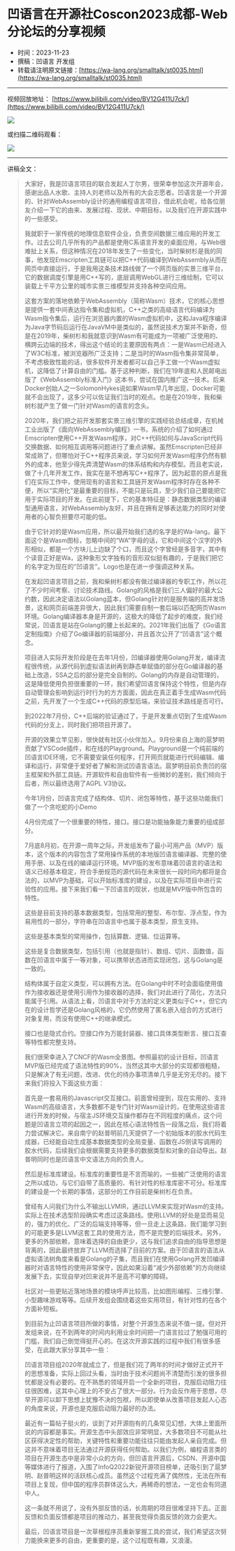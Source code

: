 # 凹语言在开源社Coscon2023成都-Web分论坛的分享视频

- 时间：2023-11-23
- 撰稿：凹语言 开发组
- 转载请注明原文链接：[https://wa-lang.org/smalltalk/st0035.html](https://wa-lang.org/smalltalk/st0035.html)

---

视频回放地址：
[https://www.bilibili.com/video/BV12G411U7ck/](https://www.bilibili.com/video/BV12G411U7ck/)

[![](/st0035-01.jpg)](https://www.bilibili.com/video/BV12G411U7ck/)

或扫描二维码观看：

![](/st0035-02.png)

---

讲稿全文：

> 大家好，我是凹语言项目的联合发起人丁尔男，很荣幸参加这次开源年会，感谢出品人水歌、主持人刘老师以及所有的大会志愿者。凹语言是一个开源的、针对WebAssembly设计的通用编程语言项目，借此机会呢，给各位朋友介绍一下它的由来、发展过程、现状、中期目标，以及我们在开源实践中的一些感受。
> 
> 我就职于一家传统的地理信息软件企业，负责空间数据三维应用的开发工作。过去公司几乎所有的产品都是使用C系语言开发的桌面应用，与Web很难扯上关系，但这种情况在2018年发生了一些变化，当时柴树杉是我的同事，他发现Emscripten工具链可以把C++代码编译到WebAssembly从而在网页中直接运行，于是我用这条技术路线做了一个网页版的实景三维平台，它的数据调度引擎是用C++写的，底层调用WebGL进行三维绘制，它可以装载上千平方公里的城市实景三维模型并支持各种空间应用。
> 
> 这套方案的落地依赖于WebAssembly（简称Wasm）技术，它的核心思想是提供一套中间表达指令集和虚拟机，C++之类的高级语言代码编译为Wasm指令集后，运行在浏览器内置的Wasm虚拟机中，这和Java程序编译为Java字节码后运行在JavaVM中是类似的，虽然说技术方案并不新奇，但是在2019年，柴树杉和我就意识到Wasm有可能成为一项被广泛使用的、横跨云边端的技术，得出这个结论的主要原因有两点：一是Wasm已经进入了W3C标准，被浏览器所广泛支持；二是当时的Wasm指令集非常简单，不考虑极致性能的话，很多软件开发者都可以自己手工做一个Wasm虚拟机，这降低了计算自由的门槛。基于这种判断，我们在19年底和人民邮电出版了《WebAssembly标准入门》这本书，尝试在国内推广这一技术。后来Docker创始人之一SolomonHykes说如果Wasm早几年出现，Docker可能就不会出现了，这多少可以佐证我们当时的观点。也是在2019年，我和柴树杉就产生了做一门针对Wasm的语言的念头。
> 
> 2020年，我们把之前开发那套实景三维引擎的实践经验总结成章，在机械工业出版了《面向WebAssembly编程》一书，系统的介绍了如何通过Emscripten使用C++开发Wasm程序，对C++代码如何与JavaScript代码交换数据、如何相互调用等问题进行了重点讲解。虽然Emscripten已经非常成熟了，但哪怕对于C++程序员来说，学习如何开发Wasm程序仍然有额外的成本，他至少得先弄清楚Wasm的体系结构和内存模型。而且老实说，做了十几年开发工作，我实在是不想再写C++程序了。因为起意的原点是我们在实际工作中，使用现有的语言和工具链开发Wasm程序时存在各种不便，所以“实用化”是最重要的目标，不能只是玩具，至少我们自己要能把它用于实际项目的开发。在此前提下，它的基本特征是：静态数据类型的编译型通用语言，对WebAssembly友好，并且在拥有足够表达能力的同时对使用者的心智负担要尽可能的低。
> 
> 由于它针对的是Wasm应用，所以最开始我们选的名字是的Wa-lang。最下面这个是Wasm图标，忽略中间的“WA”字母的话，它和中间这个汉字的外形相似，都是一个方块儿上边缺了个口，而且这个字曾经是多音字，其中有个读音正好是Wa，这种象形文字独有的音形双似挺有趣的，于是我们把它的名字定为现在的“凹语言”。Logo也是在进一步强调这种关系。
> 
> 在发起凹语言项目之前，我和柴树杉都没有做过编译器的专职工作，所以花了不少时间考察、讨论技术路线。Golang的风格是我们三人偏好的最大公约数，因此决定语法以Golang蓝本，但Golang针对的是服务端的高并发场景，这和网页前端差异很大，因此我们需要自制一套后端以匹配网页Wasm环境。Golang编译器本身是开源的，这极大的降低了起步的难度，我们经常说，凹语言是站在Golang的腰上长起来的。2021年我们出版了《Go语言定制指南》介绍了Go编译器的前端部分，并且首次公开了“凹语言”这个概念。
> 
> 项目进入实际开发阶段是在去年1月份，凹编译器使用Golang开发，编译流程很传统，从源代码到虚拟语法树再到静态单赋值的部分在Go编译器的基础上改造，SSA之后的部分是完全自制的。Golang的内存是自动管理的，这是降低使用负担很重要的一环，我们希望凹语言保持这个特性，但是内存自动管理会影响到运行时行为的方方面面，因此在真正着手生成Wasm代码之前，先开发了一个生成C++代码的原型后端，来验证技术路线是否可行。
> 
> 到2022年7月份，C++后端的验证通过了，于是开发重点切到了生成Wasm代码的分支上，同时我们把项目开源了。
> 
> 开源的效果立竿见影，很快就有社区小伙伴加入。9月份来自上海的扈梦明贡献了VSCode插件，和在线的Playground。Playground是一个纯前端的凹语言IDE环境，它不需要安装任何程序，打开网页就能进行代码编辑、编译和运行，非常便于爱好者了解和测试凹语言语法。扈梦明目前负责凹的宿主框架和外部工具链。开源软件和自由软件有一些微妙的差别，我们倾向于后者，所以最终选用了AGPL V3协议。
> 
> 今年1月份，凹语言完成了结构体、切片、闭包等特性，基于这些功能我们做了一个贪吃蛇的小Demo
> 
> 4月份完成了一个很重要的特性，接口。接口是功能抽象能力重要的组成部分。
> 
> 7月底8月初，在开源一周年之际，开发组发布了最小可用产品（MVP）版本，这个版本的内容包含了常用操作系统的本地版凹语言编译器、完整的使用手册、以及在线的编译运行环境。MVP版的发布意味着凹语言的语法和语义已经基本稳定，符合手册规范的源代码在未来很长一段时间内都将是合法的，以MVP为基础，可以开始标准库的建设，以及在实际项目中进行实验性的应用。接下来我们看一下凹语言的现状，也就是MVP版中所包含的特性。
> 
> 这些是目前支持的基本数据类型，包括常用的整型、布尔型、浮点型，作为易用性的一部分，字符串在凹语言中也属于基本类型，原生支持。
> 
> 这些是基本类型的常用操作，包括算数、逻辑、位运算等。
> 
> 这些是复合数据类型，包括引用（也就是指针）、数组、切片、函数值，函数在凹语言中属于一等对象，可以携带状态进而实现闭包，这与Golang是一致的。
> 
> 结构体属于自定义类型，可以拥有方法。在Golang中时不时会面临使用值作为接收器还是使用引用作为接收器的选择，我们对此进行了简化，方法只能属于引用。从语法上看，凹语言中对于方法的定义更类似于C++，但它内在的设计哲学还是Golang风格的，它仍然使用了匿名嵌入组合的方式进行对象复用，而没有使用C++的继承模式。
> 
> 接口也是隐式合约。空接口作为万能封装器、接口具体类型断言、接口互查等特性都完整支持。
> 
> 我们很荣幸进入了CNCF的Wasm全景图。参照最初的设计目标，凹语言MVP版已经完成了语法特性的90%，当然这其中大部分的实现都很粗糙，只是解决了有无问题，改进、优化的待办事项清单几乎是无穷无尽的。接下来我们将投入下面这些方面：
> 
> 首先是一套易用的Javascript交互接口。前面曾经提到，现在实用的、支持Wasm的高级语言，大多数都不是专门针对Wasm设计的，在使用这些语言进行开发的时候，与宿主JS环境交互操作都存在不同程度的痛点，这个问题是凹语言立项的起因之一，因此在核心语法特性告一段落之后，我们将着力尝试解决它。来自南宁的赵普明前几天提供了一个初始版本的胶水代码生成器，已经能自动生成基本数据类型的全局变量、函数在JS侧读写调用的胶水代码，后续我们会根据需要支持更多的数据类型和对象的自动导出。赵普明同时也是凹语言中文语法方向的负责人。
> 
> 然后是标准库建设。标准库的重要性是不言而喻的，一些被广泛使用的语言之所以成功，与它们自带了高质量的、有针对性的标准库密不可分。标准库的建设是一个长期的事情，这部分的工作目前是柴树杉在负责。
> 
> 曾经有人问我们为什么不输出LLVMIR，通过LLVM来实现对Wasm的支持。实际上在技术选型阶段确实考虑过这条路线。使用LLVM的好处是显而易见的，强力的优化、广泛的后端支持等等，但一旦走上这条路，我们能学习到的可能更多是LLVM这套工具的使用方法，而不是完整的后端技术。另外，更多的外部依赖，意味着选择的自由更少，这与我们追求自由的指导思想是背离的，因此最终放弃了LLVM而选择了目前的方案。由于凹语言的语法从虚拟语法树角度来看是Golang的子集，而且我们在使用Golang开发凹编译器时对语言特性的使用非常保守，因此如果沿着“减少外部依赖”的方向继续发展下去，实现自举对凹来说并不是高不可攀的障碍。
> 
> 社区对一些更贴近落地场景的模块呼声比较高，比如图形编程、三维引擎、小型趣味游戏等等。后续开发组会围绕着这些实用项目，有针对性的在各个方面补短板。
> 
> 到目前为止凹语言项目所做的事情，对整个开源生态来说不值一提。但对开发组来说，在不到两年的时间内利用业余时间把一门语言拉过了勉强可用的门槛，我们自己倒觉得挺开心的。在这次开源实践的过程中我们有很多感受，在此跟大家分享其中一些：
> 
> 凹语言项目组2020年就成立了，但是我们花了两年的时间才做好正式开干的思想准备，实际上回过头看，当时由于技术问题尚不清楚而引发的很多担忧都是没有必要的。在不熟悉的领域开启一个全新的项目，克服启动阻力往往很困难，这其中心理上的不安占了很大一部分。行为会反作用于思想，尽早开源可以卸下思想上犹豫不决的包袱，所以即使单从改善项目发起人心态的角度来说，开源也是克服启动阻力最好的办法。
> 
> 最近有一篇帖子挺火的，谈到了对开源抱有的几条常见幻想，大体上里面所说的内容都是事实。开源生态中头部效应非常明显，大多数项目不可能从社区获得决定性的帮助，关键特性和重要功能往往只能由发起人亲自完成。但这并不意味着项目无法通过开源获得任何帮助。以我们为例，编程语言类的项目在开源生态中是非常小众的方向，但凹语言开源后，CSDN、开源中国等媒体进行了报道，入围了InfoQ2022新锐开源项目榜单，还吸引到了扈梦明、赵普明这样的活跃核心成员。虽然这个过程充满了偶然性，无法在所有项目上复现，但中国的程序员群体这么大，再稀奇的想法，一定也会有同道中人。
> 
> 这一条就不用说了，没有外部反馈的话，长周期的项目很难坚持下去。正面反馈和负面反馈都是项目的推动力，甚至我觉得负面反馈的效力会更大。
> 
> 最后，凹语言项目是一次草根程序员重新掌握工具的尝试，我们希望这次努力能换来更多的自由，更重要的是，这个过程既有趣，又浪漫。